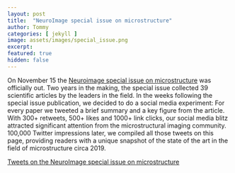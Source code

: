 ```yaml
---
layout: post
title:  "NeuroImage special issue on microstructure"
author: Tommy
categories: [ jekyll ]
image: assets/images/special_issue.png
excerpt:
featured: true
hidden: false
---
```


On November 15 the <a href="https://www.sciencedirect.com/journal/neuroimage/vol/182">Neuroimage special issue on microstructure</a> was officially out. Two years in the making, the special issue collected 39 scientific articles by the leaders in the field. In the weeks following the special issue publication, we decided to do a social media experiment: For every paper we tweeted a brief summary and a key figure from the article. With 300+ retweets, 500+ likes and 1000+ link clicks, our social media blitz attracted significant attention from the microstructural imaging community. 100,000 Twitter impressions later, we compiled all those tweets on this page, providing readers with a unique snapshot of the state of the art in the field of microstructure circa 2019.



<a class="twitter-timeline" data-chrome="noheader nofooter" href="https://twitter.com/TommyBoshkovski/timelines/1075416015763320832?ref_src=twsrc%5Etfw">Tweets on the NeuroImage special issue on microstructure</a> <script async src="https://platform.twitter.com/widgets.js" charset="utf-8"></script>


<a class="twitter-timeline" data-chrome="noheader nofooter" href="https://twitter.com/TommyBoshkovski/timelines/1075427283324801024?ref_src=twsrc%5Etfw"></a> <script async src="https://platform.twitter.com/widgets.js" charset="utf-8"></script>
